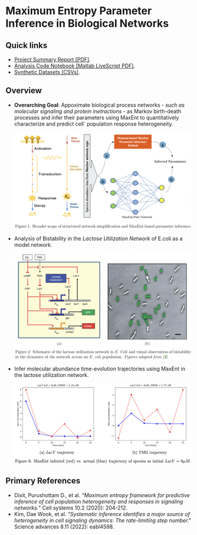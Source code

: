 # Maximum Entropy Parameter Inference in Biological Networks

## Quick links

- [Project Summary Report [PDF]](./docs/project-report.pdf).
- [Analysis Code Notebook [Matlab LiveScript PDF]](./docs/code-notebook.pdf).
- [Synthetic Datasets [CSVs]](./data).

## Overview

- **Overarching Goal**: Appoximate biological process networks - _such as molecular signaling and protein inetractions_ - as Markov birth-death processes and infer their parameters using MaxEnt to quantitatively characterize and predict cell` population response heterogeneity.

   <img src="./docs/assets/broad-goal.png" width=600 />

- Analysis of Bistability in the _Lactose Utilization Network_ of E.coli as a model network.
  
  <img src="./docs/assets/ecoli-bistability.png" width=600 />
  
- Infer molecular abundance time-evolution trajectories using MaxEnt in the lactose utilization network.
  
  <img src="./docs/assets/sample-trajectory-inference.png" width=700 />


## Primary References

- Dixit, Purushottam D., et al. _"Maximum entropy framework for predictive inference of cell population heterogeneity and responses in signaling networks._" Cell systems 10.2 (2020): 204-212.
- Kim, Dae Wook, et al. _"Systematic inference identifies a major source of heterogeneity in cell signaling dynamics: The rate-limiting step number."_ Science advances 8.11 (2022): eabl4598.

